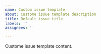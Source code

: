 ```yaml
---
name: Custom issue template
about: Custome issue template description
title: Default issue title
labels: ''
assignees: ''

---
```


Custome issue template content.
